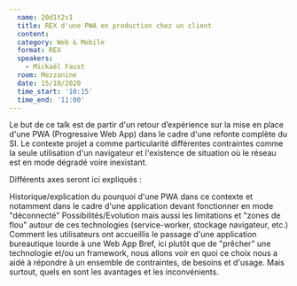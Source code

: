 ```yaml
---
  name: 20d1t2s1
  title: REX d'une PWA en production chez un client
  content:
  category: Web & Mobile
  format: REX
  speakers: 
    - Mickaël Faust
  room: Mezzanine
  date: 15/10/2020
  time_start: '10:15'
  time_end: '11:00'
---
```

Le but de ce talk est de partir d'un retour d’expérience sur la mise en place d'une PWA (Progressive Web App) dans le cadre d'une refonte complète du SI. Le contexte projet a comme particularité différentes contraintes comme la seule utilisation d'un navigateur et l'existence de situation où le réseau est en mode dégradé voire inexistant.

Différents axes seront ici expliqués :

Historique/explication du pourquoi d'une PWA dans ce contexte et notamment dans le cadre d'une application devant fonctionner en mode "déconnecté" Possibilités/Evolution mais aussi les limitations et "zones de flou" autour de ces technologies (service-worker, stockage navigateur, etc.) Comment les utilisateurs ont accueillis le passage d'une application bureautique lourde à une Web App Bref, ici plutôt que de "prêcher" une technologie et/ou un framework, nous allons voir en quoi ce choix nous a aidé à répondre à un ensemble de contraintes, de besoins et d'usage. Mais surtout, quels en sont les avantages et les inconvénients.
